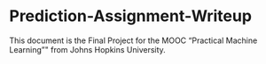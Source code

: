 # Prediction-Assignment-Writeup
This document is the Final Project for the MOOC “Practical Machine Learning”" from Johns Hopkins University. 
